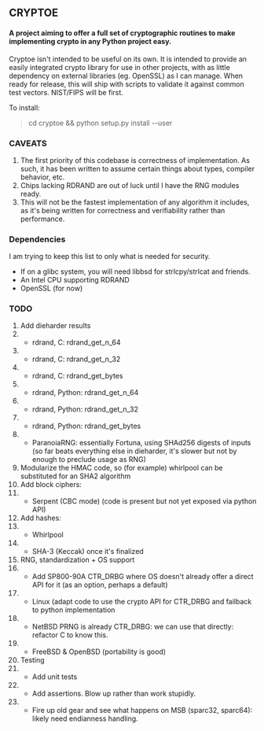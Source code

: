 ## CRYPTOE ##
#### A project aiming to offer a full set of cryptographic routines to make implementing crypto in any Python project easy. ####

Cryptoe isn't intended to be useful on its own. It is intended to provide an easily integrated crypto library for use in other projects, with as little dependency on external libraries (eg. OpenSSL) as I can manage.
When ready for release, this will ship with scripts to validate it against common test vectors. NIST/FIPS will be first.

To install:
> cd cryptoe && python setup.py install --user


### CAVEATS ###
1. The first priority of this codebase is correctness of implementation. As such, it has been written to assume certain things about types, compiler behavior, etc.
2. Chips lacking RDRAND are out of luck until I have the RNG modules ready.
3. This will not be the fastest implementation of any algorithm it includes, as it's being written for correctness and verifiability rather than performance.


### Dependencies ###
I am trying to keep this list to only what is needed for security.
- If on a glibc system, you will need libbsd for strlcpy/strlcat and friends.
- An Intel CPU supporting RDRAND
- OpenSSL (for now)


### TODO ###
1. Add dieharder results
1. - rdrand, C: rdrand_get_n_64
1. - rdrand, C: rdrand_get_n_32
1. - rdrand, C: rdrand_get_bytes
1. - rdrand, Python: rdrand_get_n_64
1. - rdrand, Python: rdrand_get_n_32
1. - rdrand, Python: rdrand_get_bytes
1. - ParanoiaRNG: essentially Fortuna, using SHAd256 digests of inputs (so far beats everything else in dieharder, it's slower but not by enough to preclude usage as RNG)
3. Modularize the HMAC code, so (for example) whirlpool can be substituted for an SHA2 algorithm
4. Add block ciphers:
4. - Serpent (CBC mode) (code is present but not yet exposed via python API)
5. Add hashes:
5. - Whirlpool
5. - SHA-3 (Keccak) once it's finalized
6. RNG, standardization + OS support
6. - Add SP800-90A CTR_DRBG where OS doesn't already offer a direct API for it (as an option, perhaps a default)
6. - Linux (adapt code to use the crypto API for CTR_DRBG and failback to python implementation
6. - NetBSD PRNG is already CTR_DRBG: we can use that directly: refactor C to know this.
6. - FreeBSD & OpenBSD (portability is good)
7. Testing
7. - Add unit tests
7. - Add assertions. Blow up rather than work stupidly.
7. - Fire up old gear and see what happens on MSB (sparc32, sparc64): likely need endianness handling.
